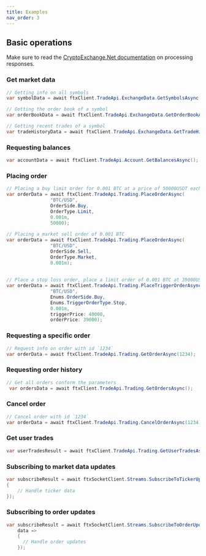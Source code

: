 ```yaml
---
title: Examples
nav_order: 3
---
```


## Basic operations
Make sure to read the [CryptoExchange.Net documentation](https://jkorf.github.io/CryptoExchange.Net/Clients.html#processing-request-responses) on processing responses.

### Get market data
```csharp
// Getting info on all symbols
var symbolData = await ftxClient.TradeApi.ExchangeData.GetSymbolsAsync();

// Getting the order book of a symbol
var orderBookData = await ftxClient.TradeApi.ExchangeData.GetOrderBookAsync("BTC/USD", 25);

// Getting recent trades of a symbol
var tradeHistoryData = await ftxClient.TradeApi.ExchangeData.GetTradeHistoryAsync("BTC/USD");
```

### Requesting balances
```csharp
var accountData = await ftxClient.TradeApi.Account.GetBalancesAsync();
```
### Placing order
```csharp
// Placing a buy limit order for 0.001 BTC at a price of 50000USDT each
var orderData = await ftxClient.TradeApi.Trading.PlaceOrderAsync(
                "BTC/USD",
                OrderSide.Buy,
                OrderType.Limit,
                0.001m,
                50000);
		
// Placing a market sell order of 0.001 BTC
var orderData = await ftxClient.TradeApi.Trading.PlaceOrderAsync(
                "BTC/USD",
                OrderSide.Sell,
                OrderType.Market,
                0.001m);		
				
													
// Place a stop loss order, place a limit order of 0.001 BTC at 39000USDT each when the last trade price drops below 40000USDT. When not sending `orderPrice` the order will be executed as a market order
var orderData = await ftxClient.TradeApi.Trading.PlaceTriggerOrderAsync(
                "BTC/USD",
                Enums.OrderSide.Buy,
                Enums.TriggerOrderType.Stop,
                0.001m,
                triggerPrice: 40000,
                orderPrice: 39000);
```

### Requesting a specific order
```csharp
// Request info on order with id `1234`
var orderData = await ftxClient.TradeApi.Trading.GetOrderAsync(1234);
```

### Requesting order history
```csharp
// Get all orders conform the parameters
 var ordersData = await ftxClient.TradeApi.Trading.GetOrdersAsync();
```

### Cancel order
```csharp
// Cancel order with id `1234`
var orderData = await ftxClient.TradeApi.Trading.CancelOrderAsync(1234);
```

### Get user trades
```csharp
var userTradesResult = await ftxClient.TradeApi.Trading.GetUserTradesAsync();
```

### Subscribing to market data updates
```csharp
var subscribeResult = await ftxSocketClient.Streams.SubscribeToTickerUpdatesAsync("BTC/USD", data => 
{
	// Handle ticker data
});
```

### Subscribing to order updates
```csharp
var subscribeResult = await ftxSocketClient.Streams.SubscribeToOrderUpdatesAsync(data => 
	data =>
	{
	  // Handle order updates
	});
```
